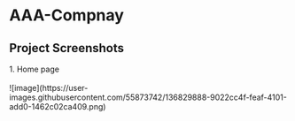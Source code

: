 # AAA-Compnay
<h2>Project Screenshots</h2>
1. Home page <br><br>
![image](https://user-images.githubusercontent.com/55873742/136829888-9022cc4f-feaf-4101-add0-1462c02ca409.png)
